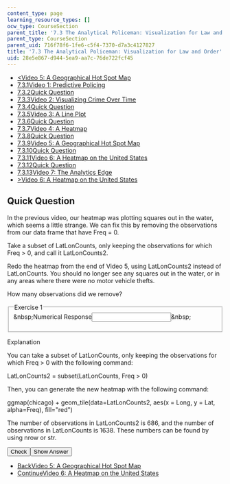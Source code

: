 ```yaml
---
content_type: page
learning_resource_types: []
ocw_type: CourseSection
parent_title: '7.3 The Analytical Policeman: Visualization for Law and Order'
parent_type: CourseSection
parent_uid: 716f78f6-1fe6-c5f4-7370-d7a3c4127827
title: '7.3 The Analytical Policeman: Visualization for Law and Order'
uid: 28e5e867-d944-5ea9-aa7c-76de722fcf45
---
```

<ul class="navigation pagination"><li id="top_bck_btn"><a href="./resolveuid/0d6e8df118b96fff96f8bda53ace64b7"><<span>Video 5: A Geographical Hot Spot Map</span></a></li><li id="flp_btn_1"><a href="./resolveuid/716f78f61fe6c5f47370d7a3c4127827">7.3.1<span>Video 1: Predictive Policing</span></a></li><li id="flp_btn_2"><a href="./resolveuid/55ef385f4486a0de2d074daf0049a5ab">7.3.2<span>Quick Question</span></a></li><li id="flp_btn_3"><a href="./resolveuid/647a1b5c5d6b626d39aa4ad77903806e">7.3.3<span>Video 2: Visualizing Crime Over Time</span></a></li><li id="flp_btn_4"><a href="./resolveuid/78d60ff42d95ea11a4221370f6265996">7.3.4<span>Quick Question</span></a></li><li id="flp_btn_5"><a href="./resolveuid/1bd0d7e9c5ce0101823b0faa796ad873">7.3.5<span>Video 3: A Line Plot</span></a></li><li id="flp_btn_6"><a href="./resolveuid/e685ba718462a41fdc85159d8c6cd469">7.3.6<span>Quick Question</span></a></li><li id="flp_btn_7"><a href="./resolveuid/7a8ce8b691e992d100a83e4b86041a1a">7.3.7<span>Video 4: A Heatmap</span></a></li><li id="flp_btn_8"><a href="./resolveuid/6bc1ec1e1262c5a128e1f822404bb0ba">7.3.8<span>Quick Question</span></a></li><li id="flp_btn_9"><a href="./resolveuid/0d6e8df118b96fff96f8bda53ace64b7">7.3.9<span>Video 5: A Geographical Hot Spot Map</span></a></li><li id="flp_btn_10" class="button_selected"><a href="./resolveuid/28e5e867d9445ea9aa7c76de722fcf45">7.3.10<span>Quick Question</span></a></li><li id="flp_btn_11"><a href="./resolveuid/50eab6cd164e035d9470dc118924f686">7.3.11<span>Video 6: A Heatmap on the United States</span></a></li><li id="flp_btn_12"><a href="./resolveuid/578178b9992bb5c4e6a98dc2f7c1ad78">7.3.12<span>Quick Question</span></a></li><li id="flp_btn_13"><a href="./resolveuid/d2e3fa0cb97ed8cd0b391b4b43303794">7.3.13<span>Video 7: The Analytics Edge</span></a></li><li id="top_continue_btn"><a href="./resolveuid/50eab6cd164e035d9470dc118924f686">><span>Video 6: A Heatmap on the United States</span></a></li></ul><h2 class="subhead">Quick Question</h2><div class="self_assessment">
<p display_name="Quick Question" url_name="Quick_Question_569">In the previous video, our heatmap was plotting squares out in the water, which seems a little strange. We can fix this by removing the observations from our data frame that have Freq = 0. </p>
<p display_name="Quick Question" url_name="Quick_Question_570">Take a subset of LatLonCounts, only keeping the observations for which Freq &gt; 0, and call it LatLonCounts2.</p>
<p display_name="Quick Question" url_name="Quick_Question_571">Redo the heatmap from the end of Video 5, using LatLonCounts2 instead of LatLonCounts. You should no longer see any squares out in the water, or in any areas where there were no motor vehicle thefts. </p>
<div id="Q1_div" class="problem_question"><p display_name="Quick Question" url_name="Quick_Question_572">How many observations did we remove?</p><fieldset><legend class="visually-hidden">Exercise 1</legend><div class="choice"><label id="Q1_label"><span id="Q1_aria_status" tabindex="-1" class="visually-hidden">&amp;nbsp;</span><span class="visually-hidden">Numerical Response</span><input type="text" id="Q1_input" value="" onkeypress="numericTypedOrDropDownSelected(1)" class="problem_text_input" /><input type="hidden" id="Q1_ans" value="952" /><input type="hidden" id="Q1_tolerance" value="0" /><span id="Q1_normal_status" class="nostatus" aria-hidden="true">&amp;nbsp;</span></label></div><p id="S1_ans" tabindex="-1" class="problem_answer"></p></fieldset></div><div id="S1_div" class="problem_solution" tabindex="-1" display_name="Quick Question" url_name="Quick_Question_574">
<div class="detailed-solution">
<p>Explanation</p>
<p>You can take a subset of LatLonCounts, only keeping the observations for which Freq &gt; 0 with the following command:</p>
<p>LatLonCounts2 = subset(LatLonCounts, Freq &gt; 0)</p>
<p>Then, you can generate the new heatmap with the following command:</p>
<p>ggmap(chicago) + geom_tile(data=LatLonCounts2, aes(x = Long, y = Lat, alpha=Freq), fill="red")</p>
<p>The number of observations in LatLonCounts2 is 686, and the number of observations in LatLonCounts is 1638. These numbers can be found by using nrow or str.</p>
</div>
</div><div class="action"><button id="Q1_button" onclick="checkAnswer({1: 'numerical'})" class="problem_mo_button">Check</button><button id="Q1_button_show" onclick="showHideSolution({1: 'numerical'}, 1, [1])" class="problem_mo_button">Show Answer</button></div></div><ul class="navigation progress"><li id="bck_btn"><a href="./resolveuid/0d6e8df118b96fff96f8bda53ace64b7">Back<span>Video 5: A Geographical Hot Spot Map</span></a></li><li id="continue_btn"><a href="./resolveuid/50eab6cd164e035d9470dc118924f686">Continue<span>Video 6: A Heatmap on the United States</span></a></li></ul>